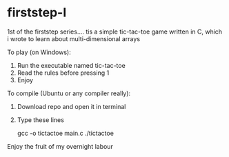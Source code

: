 # firststep-I
1st of the firststep series....
tis a simple tic-tac-toe game written in C, which i wrote to learn about multi-dimensional arrays

To play (on Windows):
1. Run the executable named tic-tac-toe
2. Read the rules before pressing 1
3. Enjoy

To compile (Ubuntu or any compiler really):
1. Download repo and open it in terminal
2. Type these lines

   gcc -o tictactoe main.c
   ./tictactoe

Enjoy the fruit of my overnight labour
